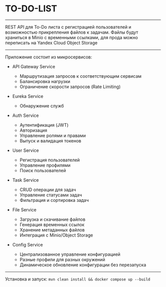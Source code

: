 # TO-DO-LIST
___
REST API для To-Do листа с регистрацией пользователей и возможностью прикрепления файлов к задачам. 
Файлы будут храниться в Minio с временными ссылками, для прода можно переписать на Yandex Cloud Object Storage
___
Приложение состоит из микросервисов:
* API Gateway Service
  * Маршрутизация запросов к соответствующим сервисам
  * Балансировка нагрузки
  * Ограничение скорости запросов (Rate Limiting)

* Eureka Service
  * Обнаружение служб

* Auth Service
  * Аутентификация (JWT)
  * Авторизация
  * Управление ролями и правами
  * Выпуск и валидация токенов

* User Service
  * Регистрация пользователей
  * Управление профилями 
  * Поиск пользователей

* Task Service
  * CRUD операции для задач 
  * Управление статусами задач 
  * Фильтрация и сортировка задач

* File Service 
  * Загрузка и скачивание файлов 
  * Генерация временных ссылок 
  * Хранение метаданных файлов 
  * Интеграция с Minio/Object Storage

* Config Service
  * Централизованное управление конфигурацией
  * Разные профили для разных окружений 
  * Динамическое обновление конфигурации без перезапуска

___
Установка и запуск:
`mvn clean install && docker compose up --build`